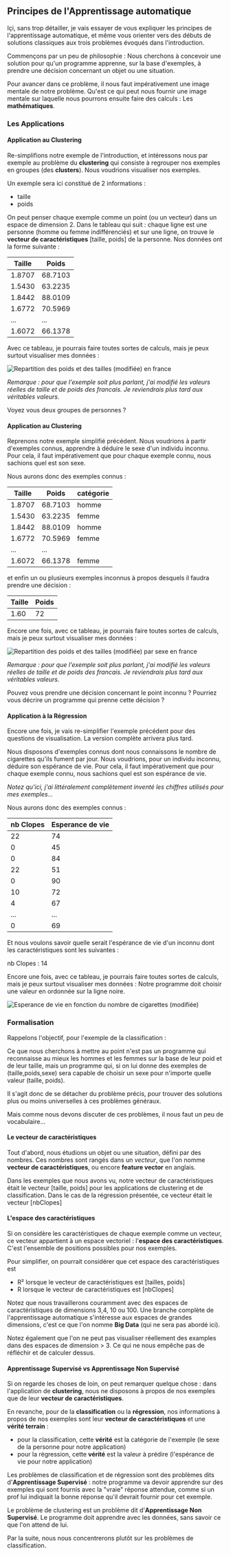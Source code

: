 ## Principes de l'Apprentissage automatique

Içi, sans trop détailler, je vais essayer de vous expliquer les principes de
l'apprentissage automatique, et même vous orienter vers des débuts de solutions
classiques aux trois problèmes évoqués dans l'introduction.

Commençons par un peu de philosophie : Nous cherchons  à concevoir une solution
pour qu'un programme apprenne, sur la base d'exemples, à prendre une décision
concernant un objet ou une situation.

Pour avancer dans ce problème, il nous faut impérativement une image mentale
de notre problème. Qu'est ce qui peut nous fournir une image mentale sur laquelle
nous pourrons ensuite faire des calculs : Les **mathématiques**.

### Les Applications

#### Application au Clustering

Re-simplifions notre exemple de l'introduction, et intéressons nous par exemple
au problème du **clustering** qui consiste à regrouper nos exemples en
groupes (des **clusters**). Nous voudrions visualiser nos exemples.

Un exemple sera ici constitué de 2 informations :
- taille
- poids

On peut penser chaque exemple comme un point (ou un vecteur) dans un espace de
dimension 2.
Dans le tableau qui suit : chaque ligne est une personne (homme ou femme indifférenciés) et sur une ligne, on trouve le **vecteur de caractéristiques**
[taille, poids] de la personne. Nos données ont la forme suivante :


Taille | Poids
------ | -----
1.8707 |  68.7103
1.5430 |  63.2235
1.8442 |  88.0109
1.6772 |  70.5969
...    |  ...
1.6072 |  66.1378

Avec ce tableau, je pourrais faire toutes sortes de calculs, mais je peux surtout
visualiser mes données :

![Repartition des poids et des tailles (modifiée) en france](../Sources/taillePoidsCluster.png)

*Remarque : pour que l'exemple soit plus parlant, j'ai modifié les valeurs réelles
de taille et de poids des francais. Je reviendrais plus tard aux véritables
valeurs.*

Voyez vous deux groupes de personnes ?

#### Application au Clustering

Reprenons notre exemple simplifié précédent. Nous voudrions à partir d'exemples
connus, apprendre à déduire le sexe d'un individu inconnu. Pour cela, il faut impérativement que pour chaque exemple connu, nous sachions quel est son sexe.

Nous aurons donc des exemples connus :

Taille | Poids    | catégorie
------ | -----    | ---------
1.8707 |  68.7103 | homme
1.5430 |  63.2235 | femme
1.8442 |  88.0109 | homme
1.6772 |  70.5969 | femme
...    |  ...
1.6072 |  66.1378 | femme

et enfin un ou plusieurs exemples inconnus à propos desquels il faudra prendre
une décision :

Taille | Poids
------ | -----
1.60 |  72

Encore une fois, avec ce tableau, je pourrais faire toutes sortes de calculs, mais je peux surtout visualiser mes données :

![Repartition des poids et des tailles (modifiée) par sexe en france](../Sources/taillePoidsClassif.png)

*Remarque : pour que l'exemple soit plus parlant, j'ai modifié les valeurs réelles
de taille et de poids des francais. Je reviendrais plus tard aux véritables
valeurs.*

Pouvez vous prendre une décision concernant le point inconnu ?
Pourriez vous décrire un programme qui prenne cette décision ?

#### Application à la Régression

Encore une fois, je vais re-simplifier l'exemple précédent pour des questions
de visualisation. La version complète arrivera plus tard.

Nous disposons d'exemples connus dont nous connaissons le nombre de cigarettes
qu'ils fument par jour. Nous voudrions, pour un individu inconnu, déduire son espérance de vie. Pour cela, il faut impérativement que pour chaque exemple connu, nous sachions quel est son espérance de vie.

*Notez qu'ici, j'ai littéralement complètement inventé les chiffres utilisés
pour mes exemples...*

Nous aurons donc des exemples connus :

nb Clopes | Esperance de vie
------ | -----
22  |   74
0   | 45
0   | 84
22  | 51
0   | 90
10  | 72
4   | 67
... | ...
0   | 69

Et nous voulons savoir quelle serait l'espérance de vie d'un inconnu dont les caractéristiques sont les suivantes :

nb Clopes : 14

Encore une fois, avec ce tableau, je pourrais faire toutes sortes de calculs, mais je peux surtout visualiser mes données : Notre programme doit choisir une valeur en ordonnée sur la ligne noire.

![Esperance de vie en fonction du nombre de cigarettes (modifiée)](../Sources/clopesRegression.png)

### Formalisation

Rappelons l'objectif, pour l'exemple de la classification :

Ce que nous cherchons à mettre au point n'est pas un programme qui reconnaisse
au mieux les hommes et les femmes sur la base de leur poid et de leur taille,
mais un programme qui, si on lui donne des exemples de (taille,poids,sexe)
sera capable de choisir un sexe pour n'importe quelle valeur (taille, poids).

Il s'agit donc de se détacher du problème précis, pour trouver des solutions plus
ou moins universelles à ces problèmes généraux.

Mais comme nous devons discuter de ces problèmes, il nous faut un peu de vocabulaire...

#### Le vecteur de caractéristiques

Tout d'abord, nous étudions un objet ou une situation, défini par des nombres.
Ces nombres sont rangés dans un *vecteur*, que l'on nomme **vecteur de caractéristiques**, ou encore **feature vector** en anglais.

Dans les exemples que nous avons vu, notre vecteur de caractéristiques
était le vecteur [taille, poids] pour les applications de clustering et de classification. Dans le cas de la régression présentée, ce vecteur était le vecteur [nbClopes]


#### L'espace des caractéristiques

Si on considère les caractéristiques de chaque exemple comme un vecteur, ce vecteur appartient à un espace vectoriel : l'**espace des caractéristiques**.
C'est l'ensemble de positions possibles pour nos exemples.

Pour simplifier, on pourrait considérer que cet espace des caractéristiques est
- R² lorsque le vecteur de caractéristiques est [tailles, poids]
- R lorsque le vecteur de caractéristiques est [nbClopes]

Notez que nous travaillerons couramment avec des espaces de caractéristiques de
dimensions 3,4, 10 ou 100. Une branche complète de l'apprentissage automatique
s'intéresse aux espaces de grandes dimensions, c'est ce que l'on nomme **Big Data** (qui ne sera pas abordé ici).

Notez également que l'on ne peut pas visualiser réellement des examples dans des
espaces de dimension > 3. Ce qui ne nous empêche pas de réfléchir et de calculer
dessus.

#### Apprentissage Supervisé vs Apprentissage Non Supervisé

Si on regarde les choses de loin, on peut remarquer quelque chose :
dans l'application de **clustering**, nous ne disposons à propos de nos exemples que de leur **vecteur de caractéristiques**.

En revanche, pour de la **classification** ou la **régression**, nos
informations à propos de nos exemples sont leur **vecteur de caractéristiques**
et une **vérité terrain** :
- pour la classification, cette **vérité** est la catégorie de l'exemple (le sexe de la personne pour notre application)
- pour la régression, cette **vérité** est la valeur à prédire (l'espérance de vie pour notre application)

Les problèmes de classification et de régression sont des problèmes dits d'**Apprentissage Supervisé** : notre programme va devoir apprendre sur des exemples qui sont fournis avec la "vraie" réponse attendue, comme si un prof lui
indiquait la bonne réponse qu'il devrait fournir pour cet exemple.

Le problème de clustering est un problème dit d'**Apprentissage Non Supervisé**.
Le programme doit apprendre avec les données, sans savoir ce que l'on attend de lui.

Par la suite, nous nous concentrerons plutôt sur les problèmes de classification.

